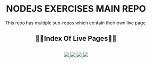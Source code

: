 <div align="center">
  <h1>NODEJS EXERCISES MAIN REPO</h1>
  <p>This repo has multiple sub-repos which contain their own live page.</p>
  <h2>🔗📄Index Of Live Pages📄🔗<h2>
</div>

<div align="center">
	<a href="https://glorious-sweet-belt.glitch.me/">
		<img src="https://img.shields.io/badge/CRUD%20API-%23.svg?&style=for-the-badge&logo=www&logoColor=white%22&color=black">
	</a>
  <a href="https://plant-aluminum-raccoon.glitch.me/">
		<img src="https://img.shields.io/badge/TODO%20SQLZ-%23.svg?&style=for-the-badge&logo=www&logoColor=white%22&color=black">
	</a>
  <a href="https://transparent-peaceful-visage.glitch.me/">
		<img src="https://img.shields.io/badge/library%20SQLZ-%23.svg?&style=for-the-badge&logo=www&logoColor=white%22&color=black">
	</a>
  <a href="https://tutorial-app-fe.vercel.app/">
		<img src="https://img.shields.io/badge/tutorial%20app%20fs-%23.svg?&style=for-the-badge&logo=www&logoColor=white%22&color=black">
	</a>
</div>
